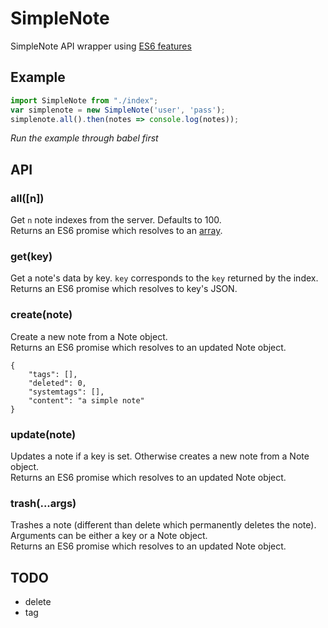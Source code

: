 # SimpleNote

SimpleNote API wrapper using [ES6 features](http://en.wikipedia.org/wiki/ECMAScript)

## Example

```js
import SimpleNote from "./index";
var simplenote = new SimpleNote('user', 'pass');
simplenote.all().then(notes => console.log(notes));
```

*Run the example through babel first*

## API

### all([n])

Get `n` note indexes from the server. Defaults to 100.  
Returns an ES6 promise which resolves to an [array](matthewmueller/array).  

### get(key)

Get a note's data by key. `key` corresponds to the `key` returned by the index.  
Returns an ES6 promise which resolves to key's JSON.  

### create(note)

Create a new note from a Note object.  
Returns an ES6 promise which resolves to an updated Note object.  

```
{
    "tags": [],
    "deleted": 0,
    "systemtags": [],
    "content": "a simple note"
}
```

### update(note)

Updates a note if a key is set. Otherwise creates a new note from a Note object.  
Returns an ES6 promise which resolves to an updated Note object.  

### trash(...args)

Trashes a note (different than delete which permanently deletes the note).  
Arguments can be either a key or a Note object.  
Returns an ES6 promise which resolves to an updated Note object.  


## TODO

- delete
- tag
